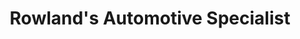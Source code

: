---
title: "Rowland's Automotive Specialist"
url: /anderson/rowlands-automotive-specialist/
shop: car repair
---